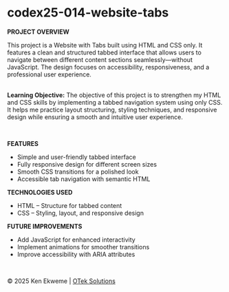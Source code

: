 # codex25-014-website-tabs

<p><strong>PROJECT OVERVIEW</strong></p>
This project is a Website with Tabs built using HTML and CSS only. It features a clean and structured tabbed interface that allows users to navigate between different content sections seamlessly—without JavaScript. The design focuses on accessibility, responsiveness, and a professional user experience.
<br><br>
<p><strong>Learning Objective:</strong> The objective of this project is to strengthen my HTML and CSS skills by implementing a tabbed navigation system using only CSS. It helps me practice layout structuring, styling techniques, and responsive design while ensuring a smooth and intuitive user experience.</p>
<br>
<p><strong>FEATURES</strong></p>
<ul>
  <li>Simple and user-friendly tabbed interface</li>
  <li>Fully responsive design for different screen sizes</li>
  <li>Smooth CSS transitions for a polished look</li>
  <li>Accessible tab navigation with semantic HTML</li>
</ul>
<p><strong>TECHNOLOGIES USED</strong></p>
<ul>
  <li>HTML – Structure for tabbed content</li>
  <li>CSS – Styling, layout, and responsive design</li>
</ul>
<p><strong>FUTURE IMPROVEMENTS</strong></p>
<ul>
  <li>Add JavaScript for enhanced interactivity</li>
  <li>Implement animations for smoother transitions</li>
  <li>Improve accessibility with ARIA attributes</li>
</ul>
<br>
<footer>
    <p>&copy; 2025 Ken Ekweme | <a href="https://www.oteksolutions.net" target="_blank">OTek Solutions</a></p>
</footer>
